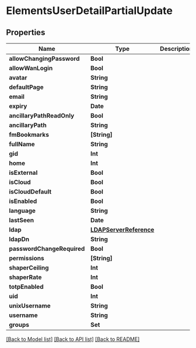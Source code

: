 # ElementsUserDetailPartialUpdate

## Properties

Name | Type | Description | Notes
------------ | ------------- | ------------- | -------------
**allowChangingPassword** | **Bool** |  | [optional] 
**allowWanLogin** | **Bool** |  | [optional] 
**avatar** | **String** |  | [optional] 
**defaultPage** | **String** |  | [optional] 
**email** | **String** |  | [optional] 
**expiry** | **Date** |  | [optional] 
**ancillaryPathReadOnly** | **Bool** |  | [optional] 
**ancillaryPath** | **String** |  | [optional] 
**fmBookmarks** | **[String]** |  | [optional] 
**fullName** | **String** |  | [optional] 
**gid** | **Int** |  | [optional] 
**home** | **Int** |  | [optional] 
**isExternal** | **Bool** |  | [optional] 
**isCloud** | **Bool** |  | [optional] 
**isCloudDefault** | **Bool** |  | [optional] 
**isEnabled** | **Bool** |  | [optional] 
**language** | **String** |  | [optional] 
**lastSeen** | **Date** |  | [optional] 
**ldap** | [**LDAPServerReference**](LDAPServerReference.md) |  | [optional] 
**ldapDn** | **String** |  | [optional] 
**passwordChangeRequired** | **Bool** |  | [optional] 
**permissions** | **[String]** |  | [optional] 
**shaperCeiling** | **Int** |  | [optional] 
**shaperRate** | **Int** |  | [optional] 
**totpEnabled** | **Bool** |  | [optional] 
**uid** | **Int** |  | [optional] 
**unixUsername** | **String** |  | [optional] 
**username** | **String** |  | [optional] 
**groups** | **Set<Int>** |  | [optional] 

[[Back to Model list]](../README.md#documentation-for-models) [[Back to API list]](../README.md#documentation-for-api-endpoints) [[Back to README]](../README.md)


